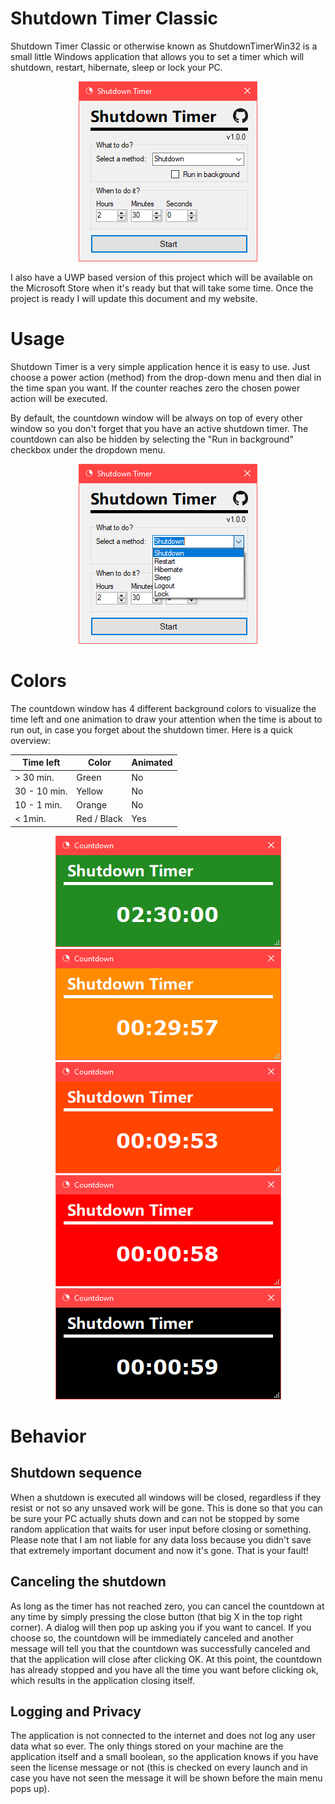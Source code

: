 # Shutdown Timer Classic
Shutdown Timer Classic or otherwise known as ShutdownTimerWin32 is a small little Windows application that allows you to set a timer which will shutdown, restart, hibernate, sleep or lock your PC.
<p align="center">
  <img alt="Screenshot of the main menu" src="Images/Menu.png">
</p>

I also have a UWP based version of this project which will be available on the Microsoft Store when it's ready but that will take some time. Once the project is ready I will update this document and my website.

# Usage
Shutdown Timer is a very simple application hence it is easy to use.
Just choose a power action (method) from the drop-down menu and then dial in the time span you want. If the counter reaches zero the chosen power action will be executed.

By default, the countdown window will be always on top of every other window so you don't forget that you have an active shutdown timer. The countdown can also be hidden by selecting the "Run in background" checkbox under the dropdown menu.
<p align="center">
  <img alt="Screenshot of the main menu with extended combobox" src="Images/Menu2.png">
</p>

# Colors
The countdown window has 4 different background colors to visualize the time left and one animation to draw your attention when the time is about to run out, in case you forget about the shutdown timer.
Here is a quick overview:

| Time left     | Color         | Animated  |
| ------------- | ------------- | --------- |
| > 30 min.     | Green         | No        |
| 30 - 10 min.  | Yellow        | No        |
| 10 - 1 min.   | Orange        | No        |
| < 1min.       | Red / Black   | Yes       |

<p align="center">
  <img alt="Screenshot of countdown window with green background" src="Images/CountdownGreen.png">
  <img alt="Screenshot of countdown window with yellow background" src="Images/CountdownYellow.png">
  <img alt="Screenshot of countdown window with orangebackground" src="Images/CountdownOrange.png">
  <img alt="Screenshot of countdown window with red background" src="Images/CountdownRed.png">
  <img alt="Screenshot of countdown window with black background" src="Images/CountdownBlack.png">
</p>

# Behavior
## Shutdown sequence
When a shutdown is executed all windows will be closed, regardless if they resist or not so any unsaved work will be gone. This is done so that you can be sure your PC actually shuts down and can not be stopped by some random application that waits for user input before closing or something. Please note that I am not liable for any data loss because you didn't save that extremely important document and now it's gone. That is your fault!

## Canceling the shutdown
As long as the timer has not reached zero, you can cancel the countdown at any time by simply pressing the close button (that big X in the top right corner). A dialog will then pop up asking you if you want to cancel. If you choose so, the countdown will be immediately canceled and another message will tell you that the countdown was successfully canceled and that the application will close after clicking OK. At this point, the countdown has already stopped and you have all the time you want before clicking ok, which results in the application closing itself.

## Logging and Privacy
The application is not connected to the internet and does not log any user data what so ever. The only things stored on your machine are the application itself and a small boolean, so the application knows if you have seen the license message or not (this is checked on every launch and in case you have not seen the message it will be shown before the main menu pops up).